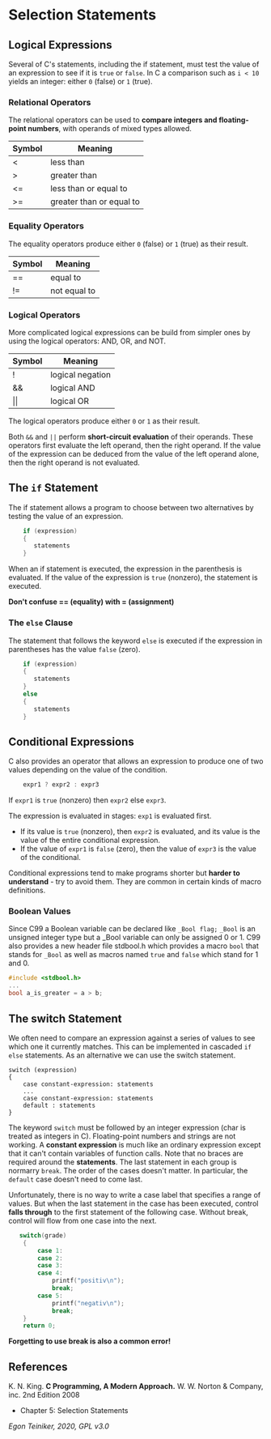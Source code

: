 # Selection Statements

## Logical Expressions
Several of C's statements, including the if statement, must test the value 
of an expression to see if it is `true` or `false`. 
In C a comparison such as `i < 10` yields an integer: either `0` (false) or `1` (true).

### Relational Operators
The relational operators can be used to **compare integers and floating-point
numbers**, with operands of mixed types allowed.

| Symbol | Meaning|
|--------|-------|
| <      | less than |
| \>      | greater than|
| <=     | less than or equal to |
| \>=     | greater than or equal to |
 
### Equality Operators
The equality operators produce either `0` (false) or `1` (true) 
as their result.

| Symbol | Meaning|
|--------|-------|
| ==     | equal to |
| !=     | not equal to |  

### Logical Operators
More complicated logical expressions can be build from simpler ones by using the logical operators: AND, OR, and NOT.

| Symbol | Meaning|
|--------|-------|
| !      | logical negation |
| &&     | logical AND |
| &#124;&#124;   | logical OR |

The logical operators produce either `0` or `1` as their result.

Both `&&` and `||` perform **short-circuit evaluation** of their operands.
These operators first evaluate the left operand, then the right operand.
If the value of the expression can be deduced from the value of the left 
operand alone, then the right operand is not evaluated. 

## The `if` Statement
The if statement allows a program to choose between two alternatives by 
testing the value of an expression.
```C
    if (expression)
    {
       statements
    }
```
When an if statement is executed, the expression in the parenthesis is evaluated.
If the value of the expression is `true` (nonzero), the statement is executed.

**Don't confuse == (equality) with = (assignment)**

### The `else` Clause
The statement that follows the keyword `else` is executed if the expression in 
parentheses has the value `false` (zero).
```C
    if (expression)
    {
       statements
    }
    else
    {
       statements
    }
```

## Conditional Expressions
C also provides an operator that allows an expression to produce
one of two values depending on the value of the condition.
```C
    expr1 ? expr2 : expr3
```
If `expr1` is `true` (nonzero) then `expr2` else `expr3`.

The expression is evaluated in stages: `exp1` is evaluated first.
* If its value is `true` (nonzero), then `expr2` is evaluated, and its value
is the value of the entire conditional expression.
* If the value of `expr1` is `false` (zero), then the value of `expr3` is the 
value of the conditional.   

Conditional expressions tend to make programs shorter but **harder to 
understand** - try to avoid them. 
They are common in certain kinds of macro definitions.
 
### Boolean Values 
Since C99 a Boolean variable can be declared like `_Bool flag;` 
`_Bool` is an unsigned integer type but a _Bool variable can only be assigned 0 or 1.
C99 also provides a new header file stdbool.h which provides a macro `bool` that 
stands for `_Bool` as well as macros named `true` and `false` which stand for 1 and 0. 

```C
#include <stdbool.h> 
...
bool a_is_greater = a > b; 
```

## The switch Statement

We often need to compare an expression against a series of values to see 
which one it currently matches.
This can be implemented in cascaded `if else` statements.
As an alternative we can use the switch statement.
```
switch (expression)
{
    case constant-expression: statements 
    ...
    case constant-expression: statements
    default : statements
} 
```

The keyword `switch` must be followed by an integer expression (char is treated 
as integers in C). Floating-point numbers and strings are not working.
A **constant expression** is much like an ordinary expression except that it can't
contain variables of function calls. Note that no braces are required around the 
**statements**. The last statement in each group is normarry `break`.
The order of the cases doesn't matter. In particular, the `default` case doesn't 
need to come last.

Unfortunately, there is no way to write a case label that specifies a range of values.
But when the last statement in the case has been executed, control **falls through** to the
first statement of the following case. Without break, control will flow from one case 
into the next.

```C
   switch(grade)
    {
        case 1:
        case 2:
        case 3:
        case 4:
            printf("positiv\n");
            break;
        case 5:
            printf("negativ\n");
            break;
    }
	return 0;
```

**Forgetting to use break is also a common error!** 


## References
K. N. King. **C Programming, A Modern Approach.** W. W. Norton & Company, inc. 2nd Edition 2008
 * Chapter 5: Selection Statements
 
*Egon Teiniker, 2020, GPL v3.0* 
